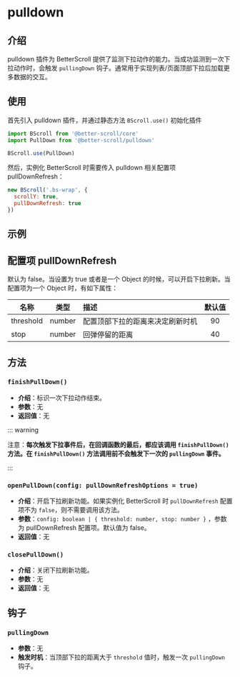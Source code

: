 # pulldown

## 介绍

  pulldown 插件为 BetterScroll 提供了监测下拉动作的能力。当成功监测到一次下拉动作时，会触发 `pullingDown` 钩子。通常用于实现列表/页面顶部下拉后加载更多数据的交互。

## 使用

首先引入 pulldown 插件，并通过静态方法 `BScroll.use()` 初始化插件

```js
import BScroll from '@better-scroll/core'
import PullDown from '@better-scroll/pulldown'

BScroll.use(PullDown)
```

然后，实例化 BetterScroll 时需要传入 pulldown 相关配置项 pullDownRefresh：

```js
new BScroll('.bs-wrap', {
  scrollY: true,
  pullDownRefresh: true
})
```

## 示例

<demo qrcode-url="pulldown/">
  <template slot="code-template">
    <<< @/examples/vue/components/pulldown/default.vue?template
  </template>
  <template slot="code-script">
    <<< @/examples/vue/components/pulldown/default.vue?script
  </template>
  <template slot="code-style">
    <<< @/examples/vue/components/pulldown/default.vue?style
  </template>
  <pulldown-default slot="demo"></pulldown-default>
</demo>

## 配置项 pullDownRefresh

默认为 false。当设置为 true 或者是一个 Object 的时候，可以开启下拉刷新。当配置项为一个 Object 时，有如下属性：

|名称|类型|描述|默认值|
|----------|:-----:|:-----------|:--------:|
| threshold | number | 配置顶部下拉的距离来决定刷新时机 | 90 |
| stop | number | 回弹停留的距离 | 40 |

## 方法

### `finishPullDown()`

  - **介绍**：标识一次下拉动作结束。
  - **参数**：无
  - **返回值**：无

::: warning

注意：**每次触发下拉事件后，在回调函数的最后，都应该调用 `finishPullDown()` 方法。在 `finishPullDown()` 方法调用前不会触发下一次的 `pullingDown` 事件。**

:::

### `openPullDown(config: pullDownRefreshOptions = true)`

  - **介绍**：开启下拉刷新功能。如果实例化 BetterScroll 时 `pullDownRefresh` 配置项不为 `false`，则不需要调用该方法。
  - **参数**：`config: boolean | { threshold: number, stop: number }` ，参数为 pullDownRefresh 配置项。默认值为 false。
  - **返回值**：无

### `closePullDown()`

  - **介绍**：关闭下拉刷新功能。
  - **参数**：无
  - **返回值**：无

## 钩子

### `pullingDown`

- **参数**：无
- **触发时机**：当顶部下拉的距离大于 `threshold` 值时，触发一次 `pullingDown` 钩子。
